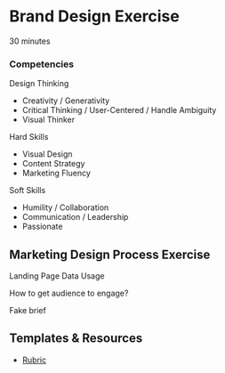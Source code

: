 # Brand Design Exercise


30 minutes

### Competencies
Design Thinking
- Creativity / Generativity
- Critical Thinking / User-Centered / Handle Ambiguity
- Visual Thinker

Hard Skills
- Visual Design
- Content Strategy
- Marketing Fluency

Soft Skills
- Humility / Collaboration
- Communication / Leadership
- Passionate



## Marketing Design Process Exercise

Landing Page
Data Usage

How to get audience to engage?

Fake brief


## Templates & Resources
- [Rubric](https://docs.google.com/document/d/1kqwFO7Ek9GTpig3xlrFWc-zm7C5ZcgAdm_UvPru-Ls8/edit#heading=h.c6rz13rvxcp6)